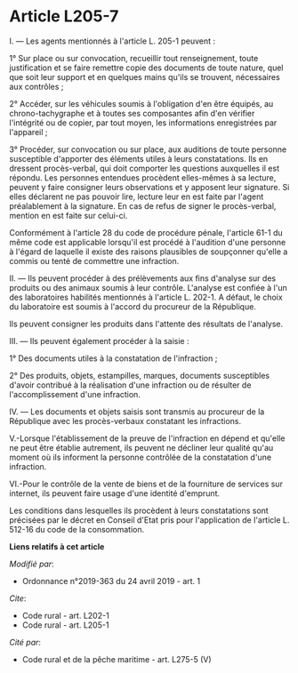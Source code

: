 # Article L205-7

I. ― Les agents mentionnés à l'article L. 205-1 peuvent :

1° Sur place ou sur convocation, recueillir tout renseignement, toute justification et se faire remettre copie des documents
de toute nature, quel que soit leur support et en quelques mains qu'ils se trouvent, nécessaires aux contrôles ;

2° Accéder, sur les véhicules soumis à l'obligation d'en être équipés, au chrono-tachygraphe et à toutes ses composantes afin
d'en vérifier l'intégrité ou de copier, par tout moyen, les informations enregistrées par l'appareil ;

3° Procéder, sur convocation ou sur place, aux auditions de toute personne susceptible d'apporter des éléments utiles à leurs
constatations. Ils en dressent procès-verbal, qui doit comporter les questions auxquelles il est répondu. Les personnes
entendues procèdent elles-mêmes à sa lecture, peuvent y faire consigner leurs observations et y apposent leur signature. Si
elles déclarent ne pas pouvoir lire, lecture leur en est faite par l'agent préalablement à la signature. En cas de refus de
signer le procès-verbal, mention en est faite sur celui-ci.

Conformément à l'article 28 du code de procédure pénale, l'article 61-1 du même code est applicable lorsqu'il est procédé à
l'audition d'une personne à l'égard de laquelle il existe des raisons plausibles de soupçonner qu'elle a commis ou tenté de
commettre une infraction.

II. ― Ils peuvent procéder à des prélèvements aux fins d'analyse sur des produits ou des animaux soumis à leur contrôle.
L'analyse est confiée à l'un des laboratoires habilités mentionnés à l'article L. 202-1. A défaut, le choix du laboratoire
est soumis à l'accord du procureur de la République.

Ils peuvent consigner les produits dans l'attente des résultats de l'analyse.

III. ― Ils peuvent également procéder à la saisie :

1° Des documents utiles à la constatation de l'infraction ;

2° Des produits, objets, estampilles, marques, documents susceptibles d'avoir contribué à la réalisation d'une infraction ou
de résulter de l'accomplissement d'une infraction.

IV. ― Les documents et objets saisis sont transmis au procureur de la République avec les procès-verbaux constatant les
infractions.

V.-Lorsque l'établissement de la preuve de l'infraction en dépend et qu'elle ne peut être établie autrement, ils peuvent ne
décliner leur qualité qu'au moment où ils informent la personne contrôlée de la constatation d'une infraction.

VI.-Pour le contrôle de la vente de biens et de la fourniture de services sur internet, ils peuvent faire usage d'une
identité d'emprunt.

Les conditions dans lesquelles ils procèdent à leurs constatations sont précisées par le décret en Conseil d'Etat pris pour
l'application de l'article L. 512-16 du code de la consommation.

**Liens relatifs à cet article**

_Modifié par_:

  - Ordonnance n°2019-363 du 24 avril 2019 - art. 1

_Cite_:

  - Code rural - art. L202-1
  - Code rural - art. L205-1

_Cité par_:

  - Code rural et de la pêche maritime - art. L275-5 (V)
